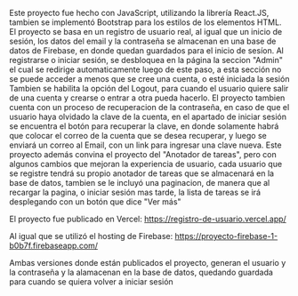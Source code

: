 Este proyecto fue hecho con JavaScript, utilizando la librería React.JS, tambien se implementó Bootstrap para los estilos de los elementos HTML. El proyecto se basa en un registro de usuario real, al igual que un inicio de sesión, los datos del email y la contraseña se almacenan en una base de datos de Firebase, en donde quedan guardados para el inicio de sesíon.
Al registrarse o iniciar sesión, se desbloquea en la página la seccion "Admin" el cual se redirige automaticamente luego de este paso, a esta sección no se puede acceder a menos que se cree una cuenta, o esté iniciada la sesión
Tambien se habilita la opción del Logout, para cuando el usuario quiere salir de una cuenta y crearse o entrar a otra pueda hacerlo.
El proyecto tambien cuenta con un proceso de recuperacion de la contraseña, en caso de que el usuario haya olvidado la clave de la cuenta, en el apartado de iniciar sesión se encuentra el botón para recuperar la clave, en donde solamente habrá que colocar el correo de la cuenta que se desea recuperar, y luego se enviará un correo al Email, con un link para ingresar una clave nueva.
Este proyecto además convina el proyecto del "Anotador de tareas", pero con algunos cambios que mejoran la experiencia de usuario, cada usuario que se registre tendrá su propio anotador de tareas que se almacenará en la base de datos, tambien se le incluyó una paginacion, de manera que al recargar la pagina, o iniciar sesión mas tarde, la lista de tareas se irá desplegando con un botón que dice "Ver más"

El proyecto fue publicado en Vercel:
https://registro-de-usuario.vercel.app/


Al igual que se utilizó el hosting de Firebase:
https://proyecto-firebase-1-b0b7f.firebaseapp.com/

Ambas versiones donde están publicados el proyecto, generan el usuario y la contraseña y la alamacenan en la base de datos, quedando guardada para cuando se quiera volver a iniciar sesión
